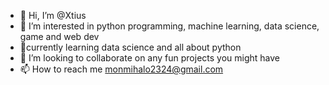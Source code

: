 - 👋 Hi, I’m @Xtius
- 👀 I’m interested in python programming, machine learning, data science, game and web dev
- 🌱currently learning data science and all about python
- 💞️ I’m looking to collaborate on any fun projects you might have
- 📫 How to reach me monmihalo2324@gmail.com

<!---
Xtius/Xtius is a ✨ special ✨ repository because its `README.md` (this file) appears on your GitHub profile.
You can click the Preview link to take a look at your changes.
--->
